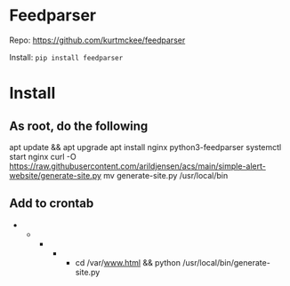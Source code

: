 # Feedparser
Repo: https://github.com/kurtmckee/feedparser

Install: `pip install feedparser`

# Install

## As root, do the following
apt update && apt upgrade
apt install nginx python3-feedparser
systemctl start nginx
curl -O https://raw.githubusercontent.com/arildjensen/acs/main/simple-alert-website/generate-site.py
mv generate-site.py /usr/local/bin

## Add to crontab
* * * * * cd /var/www.html && python /usr/local/bin/generate-site.py